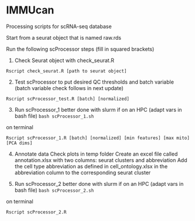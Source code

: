# IMMUcan

Processing scripts for scRNA-seq database

Start from a seurat object that is named raw.rds

Run the following scProcessor steps (fill in squared brackets)

1. Check Seurat object with check_seurat.R
``` 
Rscript check_seurat.R [path to seurat object] 
```

2. Test scProcessor to put desired QC thresholds and batch variable (batch variable check follows in next update)
``` 
Rscript scProcessor_test.R [batch] [normalized] 
```

3. Run scProcessor_1
better done with slurm if on an HPC (adapt vars in bash file) `bash scProcessor_1.sh`

on terminal
```
Rscript scProcessor_1.R [batch] [normalized] [min features] [max mito] [PCA dims]
```

4. Annotate data
Check plots in temp folder
Create an excel file called annotation.xlsx with two columns: seurat clusters and abbreviation
Add the cell type abbreviation as defined in cell_ontology.xlsx in the abbreviation column to the corresponding seurat cluster

5. Run scProcessor_2
better done with slurm if on an HPC (adapt vars in bash file) `bash scProcessor_2.sh`

on terminal
```
Rscript scProcessor_2.R
```
